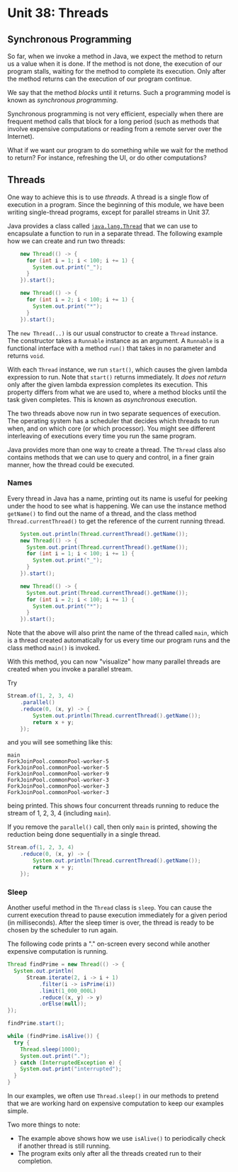 # Unit 38: Threads

## Synchronous Programming

So far, when we invoke a method in Java, we expect the method to return us a value when it is done.  If the method is not done, the execution of our program stalls, waiting for the method to complete its execution.  Only after the method returns can the execution of our program continue.

We say that the method _blocks_ until it returns.   Such a programming model is known as _synchronous programming_.

Synchronous programming is not very efficient, especially when there are frequent method calls that block for a long period (such as methods that involve expensive computations or reading from a remote server over the Internet).

What if we want our program to do something while we wait for the method to return?  For instance, refreshing the UI, or do other computations?

## Threads

One way to achieve this is to use _threads_.  A thread is a single flow of execution in a program.  Since the beginning of this module, we have been writing single-thread programs, except for parallel streams in Unit 37.

Java provides a class called [`java.lang.Thread`](https://docs.oracle.com/en/java/javase/11/docs/api/java.base/java/lang/Thread.html) that we can use to encapsulate a function to run in a separate thread.  The following example how we can create and run two threads:

```Java
    new Thread(() -> {
      for (int i = 1; i < 100; i += 1) {
        System.out.print("_");
      }
    }).start();

    new Thread(() -> {
      for (int i = 2; i < 100; i += 1) {
        System.out.print("*");
      }
    }).start();
```

The `new Thread(..)` is our usual constructor to create a `Thread` instance.  The constructor takes a `Runnable` instance as an argument.  A `Runnable` is a functional interface with a method `run()` that takes in no parameter and returns `void`.

With each `Thread` instance, we run `start()`, which causes the given lambda expression to run.  Note that `start()` returns immediately.  It _does not return_ only after the given lambda expression completes its execution.  This property differs from what we are used to, where a method blocks until the task given completes.   This is known as _asynchronous_ execution.

The two threads above now run in two separate sequences of execution.  The operating system has a scheduler that decides which threads to run when, and on which core (or which processor).  You might see different interleaving of executions every time you run the same program.

Java provides more than one way to create a thread.  The `Thread` class also contains methods that we can use to query and control, in a finer grain manner, how the thread could be executed.

### Names

Every thread in Java has a name, printing out its name is useful for peeking under the hood to see what is happening.  We can use the instance method `getName()` to find out the name of a thread, and the class method `Thread.currentThread()` to get the reference of the current running thread.

```Java
    System.out.println(Thread.currentThread().getName());
    new Thread(() -> {
      System.out.print(Thread.currentThread().getName());
      for (int i = 1; i < 100; i += 1) {
        System.out.print("_");
      }
    }).start();

    new Thread(() -> {
      System.out.print(Thread.currentThread().getName());
      for (int i = 2; i < 100; i += 1) {
        System.out.print("*");
      }
    }).start();
```

Note that the above will also print the name of the thread called `main`, which is a thread created automatically for us every time our program runs and the class method `main()` is invoked.

With this method, you can now "visualize" how many parallel threads are created when you invoke a parallel stream.

Try
```Java
Stream.of(1, 2, 3, 4)
    .parallel()
	.reduce(0, (x, y) -> { 
	    System.out.println(Thread.currentThread().getName()); 
		return x + y; 
	});
```

and you will see something like this:
```
main
ForkJoinPool.commonPool-worker-5
ForkJoinPool.commonPool-worker-5
ForkJoinPool.commonPool-worker-9
ForkJoinPool.commonPool-worker-3
ForkJoinPool.commonPool-worker-3
ForkJoinPool.commonPool-worker-3
```

being printed.  This shows four concurrent threads running to reduce the stream of 1, 2, 3, 4 (including `main`).

If you remove the `parallel()` call, then only `main` is printed, showing the reduction being done sequentially in a single thread.

```Java
Stream.of(1, 2, 3, 4)
	.reduce(0, (x, y) -> { 
	    System.out.println(Thread.currentThread().getName()); 
		return x + y; 
	});
```

### Sleep

Another useful method in the `Thread` class is `sleep`.  You can cause the current execution thread to pause execution immediately for a given period (in milliseconds).   After the sleep timer is over, the thread is ready to be chosen by the scheduler to run again.

The following code prints a "." on-screen every second while another expensive computation is running.

```Java
Thread findPrime = new Thread(() -> {
  System.out.println(
	  Stream.iterate(2, i -> i + 1)
	      .filter(i -> isPrime(i))
	      .limit(1_000_000L)
	      .reduce((x, y) -> y)
	      .orElse(null));
});

findPrime.start();

while (findPrime.isAlive()) {
  try {
	Thread.sleep(1000);
	System.out.print(".");
  } catch (InterruptedException e) {
	System.out.print("interrupted");
  }
} 
```

In our examples, we often use `Thread.sleep()` in our methods to pretend that we are working hard on expensive computation to keep our examples simple.

Two more things to note:
- The example above shows how we use `isAlive()` to periodically check if another thread is still running.
- The program exits only after all the threads created run to their completion.

